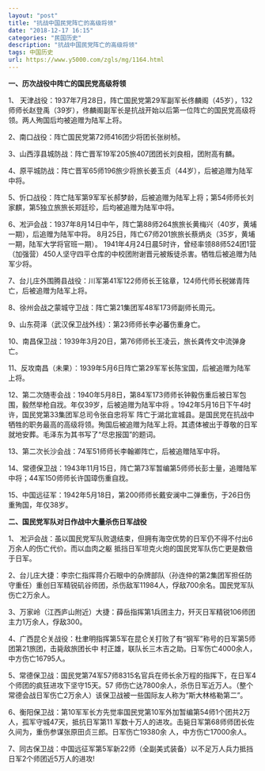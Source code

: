 ```yaml
---
layout: "post"
title: "抗战中国民党阵亡的高级将领"
date: "2018-12-17 16:15"
categories: "民国历史"
description: "抗战中国民党阵亡的高级将领"
tags: 中国历史
url: https://www.y5000.com/zgls/mg/1164.html
---
```






**一、历次战役中阵亡的国民党高级将领**

1、
天津战役：1937年7月28日，阵亡国民党第29军副军长佟麟阁（45岁），132师师长赵登禹（39岁），佟麟阁副军长是抗战开始以后第一位阵亡的国民党高级将领。两人殉国后均被追赠为陆军上将。

2、南口战役：阵亡国民党第72师416团少将团长张树桢。

3、山西淳县城防战：阵亡晋军19军205旅407团团长刘良相，团附高有麟。

4、原平城防战：阵亡晋军65师196旅少将旅长姜玉贞（44岁），后被追赠为陆军中将。

5、忻口战役：阵亡陆军第9军军长郝梦龄，后被追赠为陆军上将；第54师师长刘家麒，第5独立旅旅长郑廷珍，后均被追赠为陆军中将。

6、凇沪会战：1937年8月14日中午，阵亡第88师264旅旅长黄梅兴（40岁，黄埔一期），后追赠为陆军中将。
8月25日，阵亡67师201旅旅长蔡炳炎（35岁，黄埔一期，陆军大学将官班一期）。
1941年4月24日晨5时许，曾经率领88师524团1营（加强营）450人坚守四平仓库的中校团附谢晋元被叛徒杀害。牺牲后被追赠为陆军少将。

7、台儿庄外围腾县战役：川军第41军122师师长王铭章，124师代师长税娣青阵亡，后被追赠为陆军上将。

8、徐州会战之蒙城守卫战：阵亡第21集团军48军173师副师长周元。

9、山东荷泽（武汉保卫战外线）：第23师师长李必蕃伤重身亡。

10、南昌保卫战：1939年3月20日，第76师师长王凌云，旅长龚传文中流弹身亡。

11、反攻南昌（未果）：1939年5月6日阵亡第29军军长陈宝国，后被追赠为陆军上将。

12、第二次随枣会战：1940年5月8日，第84军173师师长钟毅伤重后被日军包围，毅然举枪自戕。年仅39岁，后被追赠为陆军中将
。1942年5月16日下午4时许，国民党第33集团军总司令张自忠将军
阵亡于湖北宣城县。是国民党在抗战中牺牲的职务最高的高级将领。殉国后被追赠为陆军上将。其遗体被出于尊敬的日军就地安葬。毛泽东为其书写了“尽忠报国”的题词。

13、第二次长沙会战：74军51师师长李翰卿阵亡，后被追赠陆军中将。

14、常德保卫战：1943年11月15日，阵亡第73军暂编第5师师长彭士量，追赠陆军中将；44军150师师长许国璋伤重自戕。

15、中国远征军：1942年5月18日，第200师师长戴安澜中二弹重伤，于26日伤重殉国，年仅38岁。

**二、国民党军队对日作战中大量杀伤日军战役**

1、 凇沪会战：虽以国民党军队败退结束，但拥有海空优势的日军仍不得不付出6万余人的伤亡代价。而以血肉之躯 抵挡日军坦克火炮的国民党军队伤亡更是数倍于日军。

2、台儿庄大捷：李宗仁指挥蒋介石眼中的杂牌部队（孙连仲的第2集团军担任防守重任）重创日军精锐矶谷师团，杀伤敌军11984人，俘敌700余名。国民党军队伤亡2万余人。

3、万家岭（江西庐山附近）大捷：薛岳指挥第1兵团主力，歼灭日军精锐106师团主力1万余人，俘敌300。

4、广西昆仑关战役：杜聿明指挥第5军在昆仑关打败了有“钢军”称号的日军第5师团第21旅团，击毙敌旅团长中
村正雄，联队长三木吉之助。日军伤亡4000余人，中方伤亡16795人。

5、常德保卫战：国民党第74军57师8315名官兵在师长余万程的指挥下，在日军4个师团的疯狂进攻下坚守15天。57
师伤亡达7800余人，杀伤日军近万人。（整个常德会战日军伤亡2万余人）该保卫战被一些国际友人称为“斯大林格勒第二”。

6、衡阳保卫战：第10军军长方先觉率国民党第10军外加暂编第54师1个团共2万人，孤军守城47天，抵抗日军第11
军数十万人的进攻。击毙日军第68师师团长佐久间为，重伤参谋张原田贞三郎。日军伤亡19380余 人，中方伤亡17000余人。

7、同古保卫战：中国远征军第5军新22师（全副美式装备）以不足万人兵力抵挡日军2个师团近5万人的进攻!

